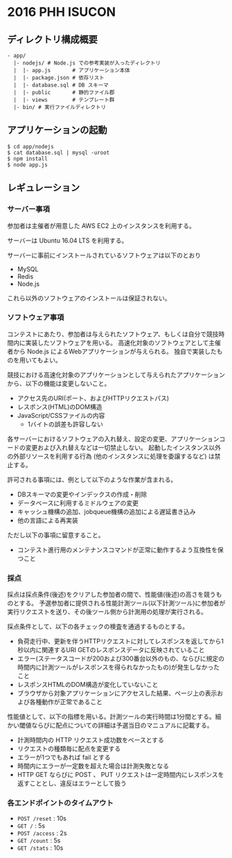 # 2016 PHH ISUCON

## ディレクトリ構成概要

```
- app/
  |- nodejs/ # Node.js での参考実装が入ったディレクトリ
  |  |- app.js       # アプリケーション本体
  |  |- package.json # 依存リスト
  |  |- database.sql # DB スキーマ
  |  |- public       # 静的ファイル郡
  |  |- views        # テンプレート群
  |- bin/ # 実行ファイルディレクトリ
```

## アプリケーションの起動

```
$ cd app/nodejs
$ cat database.sql | mysql -uroot
$ npm install
$ node app.js
```

## レギュレーション

### サーバー事項

参加者は主催者が用意した AWS EC2 上のインスタンスを利用する。

サーバーは Ubuntu 16.04 LTS を利用する。

サーバーに事前にインストールされているソフトウェアは以下のとおり

- MySQL
- Redis
- Node.js

これら以外のソフトウェアのインストールは保証されない。

### ソフトウェア事項

コンテストにあたり、参加者は与えられたソフトウェア、もしくは自分で競技時間内に実装したソフトウェアを用いる。 高速化対象のソフトウェアとして主催者から Node.js によるWebアプリケーションが与えられる。 独自で実装したものを用いてもよい。

競技における高速化対象のアプリケーションとして与えられたアプリケーションから、以下の機能は変更しないこと。

- アクセス先のURI(ポート、およびHTTPリクエストパス)
- レスポンス(HTML)のDOM構造
- JavaScript/CSSファイルの内容
  - 1バイトの誤差も許容しない

各サーバーにおけるソフトウェアの入れ替え、設定の変更、アプリケーションコードの変更および入れ替えなどは一切禁止しない。 起動したインスタンス以外の外部リソースを利用する行為 (他のインスタンスに処理を委譲するなど) は禁止する。

許可される事項には、例として以下のような作業が含まれる。

- DBスキーマの変更やインデックスの作成・削除
- データベースに利用するミドルウェアの変更
- キャッシュ機構の追加、jobqueue機構の追加による遅延書き込み
- 他の言語による再実装


ただし以下の事項に留意すること。

- コンテスト進行用のメンテナンスコマンドが正常に動作するよう互換性を保つこと

### 採点

採点は採点条件(後述)をクリアした参加者の間で、性能値(後述)の高さを競うものとする。 予選参加者に提供される性能計測ツール(以下計測ツール)に参加者が実行リクエストを送り、その後ツール側から計測用の処理が実行される。

採点条件として、以下の各チェックの検査を通過するものとする。

- 負荷走行中、更新を伴うHTTPリクエストに対してレスポンスを返してから1秒以内に関連するURI GETのレスポンスデータに反映されていること
- エラー(ステータスコードが200および300番台以外のもの、ならびに規定の時間内に計測ツールがレスポンスを得られなかったもの)が発生しなかったこと
- レスポンスHTMLのDOM構造が変化していないこと
- ブラウザから対象アプリケーションにアクセスした結果、ページ上の表示および各種動作が正常であること


性能値として、以下の指標を用いる。計測ツールの実行時間は1分間とする。細かい閾値ならびに配点についての詳細は予選当日のマニュアルに記載する。

- 計測時間内の HTTP リクエスト成功数をベースとする
- リクエストの種類毎に配点を変更する
- エラーが1つでもあれば fail とする
- 時間内にエラーが一定数を超えた場合は計測失敗となる
- HTTP GET ならびに POST 、 PUT リクエストは一定時間内にレスポンスを返すこととし、違反はエラーとして扱う

### 各エンドポイントのタイムアウト

- `POST /reset` : 10s
- `GET /` : 5s
- `POST /access` : 2s
- `GET /count` : 5s
- `GET /stats` : 10s